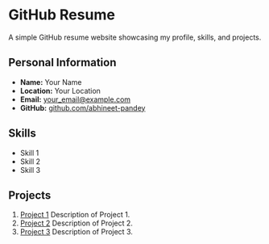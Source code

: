 # GitHub Resume

A simple GitHub resume website showcasing my profile, skills, and projects.

## Personal Information

- **Name:** Your Name
- **Location:** Your Location
- **Email:** your_email@example.com
- **GitHub:** [github.com/abhineet-pandey](https://github.com/abhineet-pandey)

## Skills

- Skill 1
- Skill 2
- Skill 3

## Projects

1. [Project 1](#)
   Description of Project 1.
2. [Project 2](#)
   Description of Project 2.
3. [Project 3](#)
   Description of Project 3.
